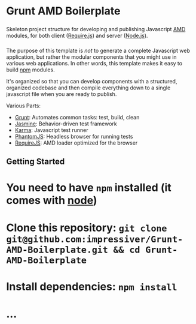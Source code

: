 Grunt AMD Boilerplate
=====================

###
Skeleton project structure for developing and publishing Javascript
[AMD](https://github.com/amdjs/amdjs-api/wiki/AMD) modules, for both client
([Require.js](http://requirejs.org/)) and server ([Node.js](http://nodejs.org/)).
###

The purpose of this template is *not* to generate a complete Javascript web
application, but rather the modular components that you might use in various web
applications. In other words, this template makes it easy to build
[npm](https://npmjs.org/) modules.

It's organized so that you can develop components with a structured, organized
codebase and then compile everything down to a single javascript file when you
are ready to publish.

Various Parts:
  -  [Grunt](http://gruntjs.com/):     Automates common tasks: test, build, clean
  -  [Jasmine](http://pivotal.github.io/jasmine/):   Behavior-driven test framework
  -  [Karma](http://karma-runner.github.io/):     Javascript test runner
  -  [PhantomJS](http://phantomjs.org/): Headless browser for running tests
  -  [RequireJS](http://requirejs.org/): AMD loader optimized for the browser

## Getting Started
  #  You need to have `npm` installed (it comes with [node](http://nodejs.org/))
  #  Clone this repository: `git clone git@github.com:impressiver/Grunt-AMD-Boilerplate.git && cd Grunt-AMD-Boilerplate`
  #  Install dependencies: `npm install`
  #  ...
